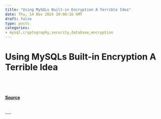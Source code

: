 ```yaml
---
title: "Using MySQLs Built-in Encryption A Terrible Idea"
date: Thu, 14 Nov 2024 18:06:16 GMT
draft: false
type: posts
categories: 
- mysql,cryptography,security,database,encryption
---
```

# Using MySQLs Built-in Encryption A Terrible Idea

<br/>

<br/>


#### [Source](https://blog.ironcorelabs.com/using-mysqls-built-in-encryption-a-terrible-idea-3b7f42843125?source=rss----424d9e2d3917---4)

<br/>
---
